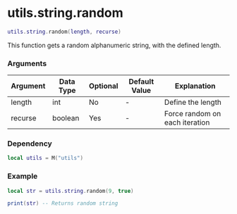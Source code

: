 # utils.string.random

```lua
utils.string.random(length, recurse)
```
This function gets a random alphanumeric string, with the defined length.

### Arguments
| Argument      | Data Type | Optional | Default Value | Explanation |
|---------------|-----------|----------|---------------|-------------|
| length | int | No | - | Define the length |
| recurse | boolean | Yes | - | Force random on each iteration |

### Dependency
```lua
local utils = M("utils")
```

### Example
```lua
local str = utils.string.random(9, true)

print(str) -- Returns random string
```